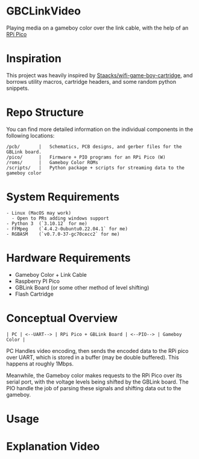 # GBCLinkVideo

Playing media on a gameboy color over the link cable, with the help of an [RPi Pico](https://www.raspberrypi.com/products/raspberry-pi-pico/)

# Inspiration

This project was heavily inspired by [Staacks/wifi-game-boy-cartridge](https://github.com/Staacks/wifi-game-boy-cartridge), and
borrows utility macros, cartridge headers, and some random python snippets.

# Repo Structure

You can find more detailed information on the individual components in the following locations:

```
/pcb/       |   Schematics, PCB designs, and gerber files for the GBLink board.
/pico/      |   Firmware + PIO programs for an RPi Pico (W)
/roms/      |   Gameboy Color ROMs
/scripts/   |   Python package + scripts for streaming data to the gameboy color 
```

# System Requirements
```
- Linux (MacOS may work)
  - Open to PRs adding windows support
- Python 3  (`3.10.12` for me)
- FFMpeg    (`4.4.2-0ubuntu0.22.04.1` for me)
- RGBASM    (`v0.7.0-37-gc70cecc2` for me)
```

# Hardware Requirements
- Gameboy Color + Link Cable
- Raspberry PI Pico
- GBLink Board (or some other method of level shifting)
- Flash Cartridge

# Conceptual Overview

```
| PC | <--UART--> | RPi Pico + GBLink Board | <--PIO--> | Gameboy Color | 
```

PC Handles video encoding, then sends the encoded data to the RPi pico over UART, which is stored in a buffer (may be double buffered). 
This happens at roughly 1Mbps.

Meanwhile, the Gameboy color makes requests to the RPi Pico over its serial port, with the voltage levels being shifted by the GBLink board.
The PIO handle the job of parsing these signals and shifting data out to the gameboy.

# Usage

# Explanation Video
